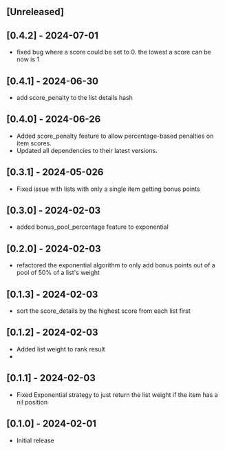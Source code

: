 ## [Unreleased]

## [0.4.2] - 2024-07-01
- fixed bug where a score could be set to 0. the lowest a score can be now is 1

## [0.4.1] - 2024-06-30
- add score_penalty to the list details hash

## [0.4.0] - 2024-06-26
- Added score_penalty feature to allow percentage-based penalties on item scores.
- Updated all dependencies to their latest versions.

## [0.3.1] - 2024-05-026

- Fixed issue with lists with only a single item getting bonus points

## [0.3.0] - 2024-02-03

- added bonus_pool_percentage feature to exponential

## [0.2.0] - 2024-02-03

- refactored the exponential algorithm to only add bonus points out of a pool of 50% of a list's weight

## [0.1.3] - 2024-02-03

- sort the score_details by the highest score from each list first

## [0.1.2] - 2024-02-03

- Added list weight to rank result
- 
## [0.1.1] - 2024-02-03

- Fixed Exponential strategy to just return the list weight if the item has a nil position

## [0.1.0] - 2024-02-01

- Initial release
